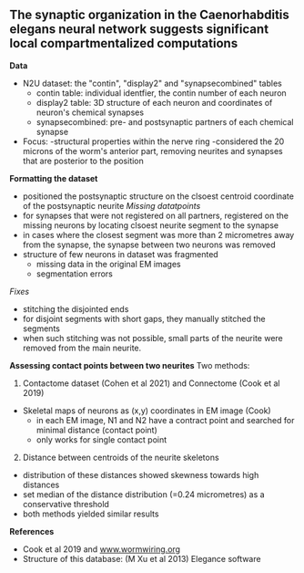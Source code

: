 ## The synaptic organization in the Caenorhabditis elegans neural network suggests significant local compartmentalized computations

**Data**
- N2U dataset: the "contin", "display2" and "synapsecombined" tables
  - contin table: individual identfier, the contin number of each neuron
  - display2 table: 3D structure of each neuron and coordinates of neuron's chemical synapses
  - synapsecombined: pre- and postsynaptic partners of each chemical synapse
- Focus:
  -structural properties within the nerve ring
  -considered the 20 microns of the worm's anterior part, removing neurites and synapses that are posterior to the position

**Formatting the dataset**
- positioned the postsynaptic structure on the clsoest centroid coordinate of the postsynaptic neurite
_Missing datatpoints_
- for synapses that were not registered on all partners, registered on the missing neurons by locating clsoest neurite segment to the synapse
- in cases where the closest segment was more than 2 micrometres away from the synapse, the synapse between two neurons was removed
- structure of few neurons in dataset was fragmented
  - missing data in the original EM images
  - segmentation errors

_Fixes_
- stitching the disjointed ends
- for disjoint segments with short gaps, they manually stitched the segments
- when such stitching was not possible, small parts of the neurite were removed from the main neurite.

**Assessing contact points between two neurites**
Two methods:
1. Contactome dataset (Cohen et al 2021) and Connectome (Cook et al 2019)
- Skeletal maps of neurons as (x,y) coordinates in EM image (Cook) 
  - in each EM image, N1 and N2 have a contract point and searched for minimal distance (contact point)
  - only works for single contact point
2. Distance between centroids of the neurite skeletons
- distribution of these distances showed skewness towards high distances
- set median of the distance distribution (=0.24 micrometres) as a conservative threshold
- both methods yielded similar results 

**References**
  - Cook et al 2019 and www.wormwiring.org
  - Structure of this database: (M Xu et al 2013) Elegance software
